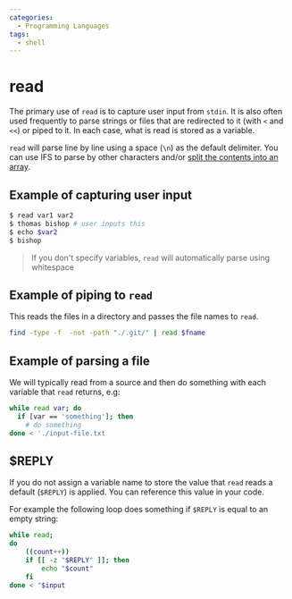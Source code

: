 ```yaml
---
categories:
  - Programming Languages
tags:
  - shell
---
```


# read

The primary use of `read` is to capture user input from `stdin`. It is also often used frequently to parse strings or files that are redirected to it (with `<` and `<<`) or piped to it. In each case, what is read is stored as a variable.

`read` will parse line by line using a space (`\n`) as the default delimiter. You can use IFS to parse by other characters and/or [split the contents into an array](/Programming_Languages/Shell/Split_into_array.md).

## Example of capturing user input

```bash
$ read var1 var2
$ thomas bishop # user inputs this
$ echo $var2
$ bishop
```

> If you don't specify variables, `read` will automatically parse using whitespace

## Example of piping to `read`

This reads the files in a directory and passes the file names to `read`.

```bash
find -type -f  -not -path "./.git/" | read $fname
```

## Example of parsing a file

We will typically read from a source and then do something with each variable that `read` returns, e.g:

```bash
while read var; do
  if [var == 'something']; then
    # do something
done < './input-file.txt
```

## $REPLY

If you do not assign a variable name to store the value that `read` reads a default (`$REPLY`) is applied. You can reference this value in your code.

For example the following loop does something if `$REPLY` is equal to an empty string:

```bash
while read;
do
    ((count++))
    if [[ -z "$REPLY" ]]; then
        echo "$count"
    fi
done < "$input
```
